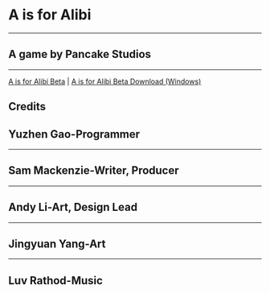 # A is for Alibi
---
## A game by Pancake Studios
---
[A is for Alibi Beta](AisforAlibi/AisforAlibi_Tech_Demo/AisforAlibi_Web/www/index.html)
|
[A is for Alibi Beta Download (Windows)](AisForAlibi/AisforAlibi_Windows.7z)

## Credits
## Yuzhen Gao-Programmer
---
## Sam Mackenzie-Writer, Producer
---
## Andy Li-Art, Design Lead
---
## Jingyuan Yang-Art
---
## Luv Rathod-Music
